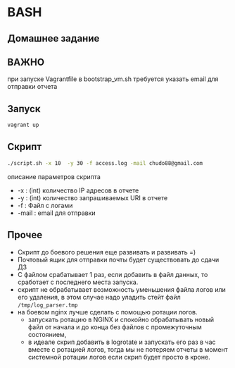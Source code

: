 # BASH

## Домашнее задание

## ВАЖНО

при запуске Vagrantfile  в bootstrap_vm.sh требуется указать email для отправки отчета

## Запуск

```bash
vagrant up
```

## Скрипт

```bash
./script.sh -x 10  -y 30 -f access.log -mail chudo88@gmail.com
```

описание параметров скрипта

* -x : (int) количество IP адресов в отчете
* -y : (int) количество запрашиваемых URI в отчете
* -f : Файл с логами
* -mail : email для отправки

## Прочее

* Скрипт до боевого решения еще развивать и развивать =)
* Почтовый ящик для отправки почты будет существовать до сдачи ДЗ
* С файлом срабатывает 1 раз, если добавить в файл данных, то сработает с последнего места запуска.
* скрипт не обрабатывает возможность уменьшения файла логов или его удаления, в этом случае надо уладить стейт файл ```/tmp/log_parser.tmp```
* на боевом nginx лучше сделать с помощью ротации логов.
  * запускать ротацию в NGINX и спокойно обрабатывать новый файл от начала и до конца без файлов с промежуточным состоянием,
  * в идеале скрип добавить в logrotate и запускать его раз в час вместе с ротацией логов, тогда мы не потеряем отчеты в момент системной ротации логов если скрип будет просто в кроне.
